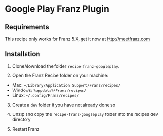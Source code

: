 # Google Play Franz Plugin

## Requirements
This recipe only works for Franz 5.X, get it now at http://meetfranz.com

## Installation

1. Clone/download the folder `recipe-franz-googleplay`.

2. Open the Franz Recipe folder on your machine:
  * Mac: `~/Library/Application Support/Franz/recipes/`
  * Windows: `%appdata%/Franz/recipes/`
  * Linux: `~/.config/Franz/recipes/`

3. Create a `dev` folder if you have not already done so

3. Unzip and copy the `recipe-franz-googleplay` folder into the recipes dev directory

4. Restart Franz
